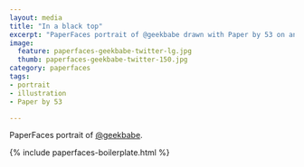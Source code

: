 ```yaml
---
layout: media
title: "In a black top"
excerpt: "PaperFaces portrait of @geekbabe drawn with Paper by 53 on an iPad."
image: 
  feature: paperfaces-geekbabe-twitter-lg.jpg
  thumb: paperfaces-geekbabe-twitter-150.jpg
category: paperfaces
tags: 
- portrait
- illustration
- Paper by 53

---
```


PaperFaces portrait of [@geekbabe](http://twitter.com/geekbabe).

{% include paperfaces-boilerplate.html %}